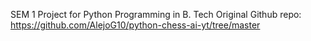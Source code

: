 SEM 1 Project for Python Programming in B. Tech
Original Github repo: https://github.com/AlejoG10/python-chess-ai-yt/tree/master 
